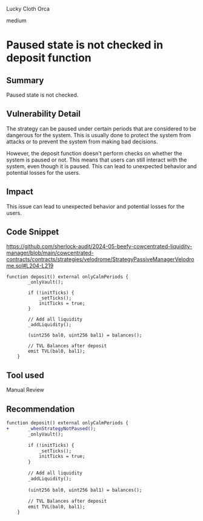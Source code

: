Lucky Cloth Orca

medium

# Paused state is not checked in deposit function

## Summary
Paused state is not checked.
## Vulnerability Detail
The strategy can be paused under certain periods that are considered to be dangerous for the system. This is usually done to protect the system from attacks or to prevent the system from making
bad decisions.

However, the deposit function doesn't perform checks on whether the system is paused or not. This means
that users can still interact with the system, even though it is paused. This can lead to unexpected
behavior and potential losses for the users.
## Impact
This issue can lead to unexpected behavior and potential losses for the users.
## Code Snippet
https://github.com/sherlock-audit/2024-05-beefy-cowcentrated-liquidity-manager/blob/main/cowcentrated-contracts/contracts/strategies/velodrome/StrategyPassiveManagerVelodrome.sol#L204-L219
```Solidity
function deposit() external onlyCalmPeriods {
        _onlyVault();

        if (!initTicks) {
            _setTicks();
            initTicks = true;
        }

        // Add all liquidity
        _addLiquidity();
        
        (uint256 bal0, uint256 bal1) = balances();

        // TVL Balances after deposit
        emit TVL(bal0, bal1);
    }
```

## Tool used

Manual Review

## Recommendation
```diff
function deposit() external onlyCalmPeriods {
+       _whenStrategyNotPaused();
        _onlyVault();

        if (!initTicks) {
            _setTicks();
            initTicks = true;
        }

        // Add all liquidity
        _addLiquidity();
        
        (uint256 bal0, uint256 bal1) = balances();

        // TVL Balances after deposit
        emit TVL(bal0, bal1);
    }
```
